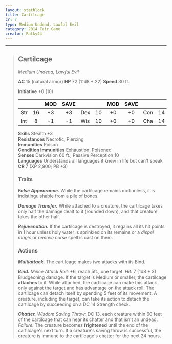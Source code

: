 ```yaml
---
layout: statblock
title: Cartilcage
cr: 7
type: Medium Undead, Lawful Evil
category: 2014 Fair Game
creator: Falky44
---
```


___
> ## Cartilcage
> *Medium Undead, Lawful Evil*
> 
> **AC** 15 (natural armor) **HP** 72 (11d8 + 22) **Speed** 30 ft.
> 
> **Initiative** +0 (10)
>
> | | | MOD | SAVE | | | MOD | SAVE | | | MOD | SAVE |
> |:--|:-:|:----:|:----:|:--|:-:|:----:|:----:|:--|:-:|:----:|:----:|
> |Str| 16| +3 | +3 |Dex| 10| +0 | +0 |Con| 14| +2 | +2 |
> |Int| 8| -1 | -1 |Wis| 10| +0 | +0 |Cha| 14| +2 | +2 |
>
> **Skills** Stealth +3  
> **Resistances** Necrotic, Piercing  
> **Immunities** Poison  
> **Condition Immunities** Exhaustion, Poisoned  
> **Senses** Darkvision 60 ft., Passive Perception 10  
> **Languages** Understands all languages it knew in life but can't speak  
> **CR** 7 (XP 2,900; PB +3)
>
> ### Traits
>
> ***False Appearance.*** While the cartilcage remains motionless, it is indistinguishable from a pile of bones.
>
> ***Damage Transfer.*** While attached to a creature, the cartilcage takes only half the damage dealt to it (rounded down), and that creature takes the other half.
>
> ***Rejuvenation.*** If the cartilcage is destroyed, it regains all its hit points in 1 hour unless holy water is sprinkled on its remains or a *dispel magic* or *remove curse* spell is cast on them.
>
> ### Actions
>
> ***Multiattack.*** The cartilcage makes two attacks with its Bind.
>
> ***Bind.*** *Melee Attack Roll:* +6, reach 5ft., one target. *Hit:* 7 (1d8 + 3) Bludgeoning damage. If the target is Medium or smaller, the cartilcage **attaches** to it. While attached, the cartilcage can make this attack only against the target and has advantage on the attack roll. The cartilcage can detach itself by spending 5 feet of its movement. A creature, including the target, can take its action to detach the cartilcage by succeeding on a DC 14 Strength check.
>
> ***Chatter.*** *Wisdom Saving Throw:* DC 13, each creature within 60 feet of the cartilcage that can hear its chatter and that isn't an undead. *Failure:* The creature becomes **frightened** until the end of the cartilcage's next turn. If a creature's saving throw is successful, the creature is immune to the cartilcage's chatter for the next 24 hours.